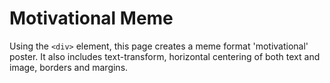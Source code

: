 # Motivational Meme

Using the `<div>` element, this page creates a meme format 'motivational' poster. It also includes text-transform, horizontal centering of both text and image, borders and margins.
